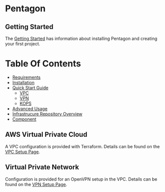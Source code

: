 # Pentagon

## Getting Started

The [Getting Started](getting-started.md) has information about installing Pentagon and creating your first project.

Table Of Contents
=================

* [Requirements](getting-started.md#requirements)
* [Installation](getting-started.md#installation)
* [Quick Start Guide](getting-started.md)
  * [VPC](getting-started.md#vpc-setup)
  * [VPN](getting-started.md#vpn-setup)
  * [KOPS](getting-started.md#kops)
* [Advanced Usage](getting-started.md#advanced-project-initialization)
* [Infrastrucure Repository Overview](overview.md)
* [Component](components.md)


## AWS Virtual Private Cloud

A VPC configuration is provided with Terraform. Details can be found on the [VPC Setup Page](vpc.md).

## Virtual Private Network

Configuration is provided for an OpenVPN setup in the VPC. Details can be found on the [VPN Setup Page](vpn.md).
